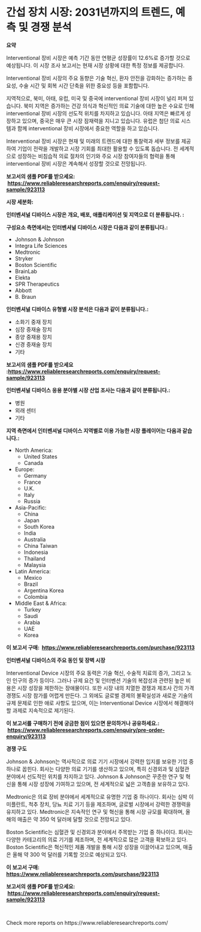 <p><h1>간섭 장치 시장: 2031년까지의 트렌드, 예측 및 경쟁 분석</h1></p><p><strong>요약</strong></p>
<p><p>Interventional 장비 시장은 예측 기간 동안 연평균 성장률이 12.6%로 증가할 것으로 예상됩니다. 이 시장 조사 보고서는 현재 시장 상황에 대한 특정 정보를 제공합니다.</p><p>Interventional 장비 시장의 주요 동향은 기술 혁신, 환자 안전을 강화하는 증가하는 중요성, 수술 시간 및 회복 시간 단축을 위한 중요성 등을 포함합니다.</p><p>지역적으로, 북미, 아태, 유럽, 미국 및 중국에 interventional 장비 시장이 널리 퍼져 있습니다. 북미 지역은 증가하는 건강 의식과 혁신적인 의료 기술에 대한 높은 수요로 인해 interventional 장비 시장의 선도적 위치를 차지하고 있습니다. 아태 지역은 빠르게 성장하고 있으며, 중국은 매우 큰 시장 잠재력을 지니고 있습니다. 유럽은 첨단 의료 시스템과 함께 interventional 장비 시장에서 중요한 역할을 하고 있습니다.</p><p>Interventional 장비 시장은 현재 및 미래의 트렌드에 대한 통찰력과 세부 정보를 제공하여 기업이 전략을 개발하고 시장 기회를 최대한 활용할 수 있도록 돕습니다. 전 세계적으로 성장하는 비침습적 의료 절차의 인기와 주요 시장 참여자들의 협력을 통해 interventional 장비 시장은 계속해서 성장할 것으로 전망됩니다.</p></p>
<p><strong>보고서의 샘플 PDF를 받으세요: &nbsp;<a href="https://www.reliableresearchreports.com/enquiry/request-sample/923113">https://www.reliableresearchreports.com/enquiry/request-sample/923113</a></strong></p>
<p><strong>시장 세분화:</strong></p>
<p><strong> 인터벤셔널 디바이스 시장은 개요, 배포, 애플리케이션 및 지역으로 더 분류됩니다. :</strong></p>
<p><strong>구성요소 측면에서는 인터벤셔널 디바이스 시장은 다음과 같이 분류됩니다.:</strong></p>
<p><ul><li>Johnson & Johnson</li><li>Integra Life Sciences</li><li>Medtronic</li><li>Stryker</li><li>Boston Scientific</li><li>BrainLab</li><li>Elekta</li><li>SPR Therapeutics</li><li>Abbott</li><li>B. Braun</li></ul></p>
<p><strong> 인터벤셔널 디바이스 유형별 시장 분석은 다음과 같이 분류됩니다.:</strong></p>
<p><ul><li>소화기 중재 장치</li><li>심장 중재술 장치</li><li>종양 중재용 장치</li><li>신경 중재술 장치</li><li>기타</li></ul></p>
<p><strong>보고서의 샘플 PDF를 받으세요 :<a href="https://www.reliableresearchreports.com/enquiry/request-sample/923113">https://www.reliableresearchreports.com/enquiry/request-sample/923113</a></strong></p>
<p><strong> 인터벤셔널 디바이스 응용 분야별 시장 산업 조사는 다음과 같이 분류됩니다.:</strong></p>
<p><ul><li>병원</li><li>외래 센터</li><li>기타</li></ul></p>
<p><strong>지역 측면에서 인터벤셔널 디바이스 지역별로 이용 가능한 시장 플레이어는 다음과 같습니다.:</strong></p>
<p><ul>
    <li>
        North America:
        <ul>
            <li>United States</li>
            <li>Canada</li>
        </ul>
    </li>
    <li>
        Europe:
        <ul>
            <li>Germany</li>
            <li>France</li>
            <li>U.K.</li>
            <li>Italy</li>
            <li>Russia</li>
        </ul>
    </li>
    <li>
        Asia-Pacific:
        <ul>
            <li>China</li>
            <li>Japan</li>
            <li>South Korea</li>
            <li>India</li>
            <li>Australia</li>
            <li>China Taiwan</li>
            <li>Indonesia</li>
            <li>Thailand</li>
            <li>Malaysia</li>
        </ul>
    </li>
    <li>
        Latin America:
        <ul>
            <li>Mexico</li>
            <li>Brazil</li>
            <li>Argentina Korea</li>
            <li>Colombia</li>
        </ul>
    </li>
    <li>
        Middle East & Africa:
        <ul>
            <li>Turkey</li>
            <li>Saudi</li>
            <li>Arabia</li>
            <li>UAE</li>
            <li>Korea</li>
        </ul>
    </li>
    </ul></p>
<p><strong>이 보고서 구매: &nbsp;<a href="https://www.reliableresearchreports.com/purchase/923113">https://www.reliableresearchreports.com/purchase/923113</a></strong></p>
<p><strong>인터벤셔널 디바이스의 주요 동인 및 장벽 시장</strong></p>
<p><p>Interventional Device 시장의 주요 동력은 기술 혁신, 수술적 치료의 증가, 그리고 노인 인구의 증가 등이다. 그러나 규제 요건 및 인터벤션 기술의 복잡성과 관련된 높은 비용은 시장 성장을 제한하는 장애물이다. 또한 시장 내의 치열한 경쟁과 제조사 간의 가격 경쟁도 시장 참가를 어렵게 만든다. 그 외에도 글로벌 경제의 불확실성과 새로운 기술의 규제 문제로 인한 애로 사항도 있으며, 이는 Interventional Device 시장에서 해결해야 할 과제로 지속적으로 제기된다.</p></p>
<p><strong>이 보고서를 구매하기 전에 궁금한 점이 있으면 문의하거나 공유하세요.: &nbsp;<a href="https://www.reliableresearchreports.com/enquiry/pre-order-enquiry/923113">https://www.reliableresearchreports.com/enquiry/pre-order-enquiry/923113</a></strong></p>
<p><strong>경쟁 구도</strong></p>
<p><p>Johnson & Johnson는 역사적으로 의료 기기 시장에서 강력한 입지를 보유한 기업 중 하나로 꼽힌다. 회사는 다양한 의료 기기를 생산하고 있으며, 특히 신경외과 및 심혈관 분야에서 선도적인 위치를 차지하고 있다. Johnson & Johnson은 꾸준한 연구 및 혁신을 통해 시장 성장에 기여하고 있으며, 전 세계적으로 넓은 고객층을 보유하고 있다.</p><p>Medtronic은 의료 장비 분야에서 세계적으로 유명한 기업 중 하나이다. 회사는 심박 이미플란트, 척추 장치, 당뇨 치료 기기 등을 제조하며, 글로벌 시장에서 강력한 경쟁력을 유지하고 있다. Medtronic은 지속적인 연구 및 혁신을 통해 시장 규모를 확대하며, 올해의 매출은 약 350 억 달러에 달할 것으로 전망되고 있다.</p><p>Boston Scientific는 심혈관 및 신경외과 분야에서 주목받는 기업 중 하나이다. 회사는 다양한 카테고리의 의료 기기를 제조하며, 전 세계적으로 많은 고객을 확보하고 있다. Boston Scientific은 혁신적인 제품 개발을 통해 시장 성장을 이끌어내고 있으며, 매출은 올해 약 300 억 달러를 기록할 것으로 예상되고 있다.</p></p>
<p><strong>이 보고서 구매: &nbsp; <a href="https://www.reliableresearchreports.com/purchase/923113">https://www.reliableresearchreports.com/purchase/923113</a></strong></p>
<p><strong>보고서의 샘플 PDF를 받으세요: &nbsp;<a href="https://www.reliableresearchreports.com/enquiry/request-sample/923113">https://www.reliableresearchreports.com/enquiry/request-sample/923113</a></strong><strong></strong></p>
<p>&nbsp;</p>
<p>Check more reports on https://www.reliableresearchreports.com/</p>